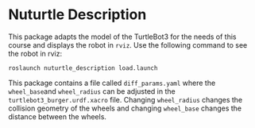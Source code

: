 # Nuturtle Description
This package adapts the model of the TurtleBot3 for the needs of this course and displays the robot in `rviz`. Use the following command to see the robot in rviz:
```
roslaunch nuturtle_description load.launch
```
This package contains a file called `diff_params.yaml` where the `wheel_base`and `wheel_radius` can be adjusted in the `turtlebot3_burger.urdf.xacro` file. Changing `wheel_radius` changes the collision geometry of the wheels and changing `wheel_base` changes the distance between the wheels.